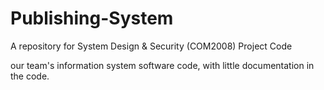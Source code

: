 # Publishing-System
A repository for System Design &amp; Security (COM2008) Project Code

our team's information system software code, with little documentation in the code.
